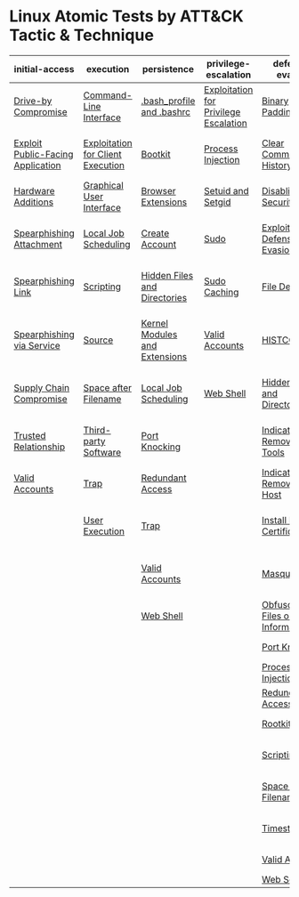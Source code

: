 # Linux Atomic Tests by ATT&CK Tactic & Technique
| initial-access | execution | persistence | privilege-escalation | defense-evasion | credential-access | discovery | lateral-movement | collection | exfiltration | command-and-control |
|-----|-----|-----|-----|-----|-----|-----|-----|-----|-----|-----|
| [Drive-by Compromise](https://github.com/redcanaryco/atomic-red-team/blob/uppercase-everything/CONTRIBUTIONS.md) | [Command-Line Interface](https://github.com/redcanaryco/atomic-red-team/blob/uppercase-everything/CONTRIBUTIONS.md) | [.bash_profile and .bashrc](https://github.com/redcanaryco/atomic-red-team/blob/uppercase-everything/CONTRIBUTIONS.md) | [Exploitation for Privilege Escalation](https://github.com/redcanaryco/atomic-red-team/blob/uppercase-everything/CONTRIBUTIONS.md) | [Binary Padding](https://github.com/redcanaryco/atomic-red-team/blob/uppercase-everything/CONTRIBUTIONS.md) | [Bash History](./T1139/T1139.md) | [Account Discovery](./T1087/T1087.md) | [Application Deployment Software](https://github.com/redcanaryco/atomic-red-team/blob/uppercase-everything/CONTRIBUTIONS.md) | [Audio Capture](./T1123/T1123.md) | [Automated Exfiltration](https://github.com/redcanaryco/atomic-red-team/blob/uppercase-everything/CONTRIBUTIONS.md) | [Commonly Used Port](https://github.com/redcanaryco/atomic-red-team/blob/uppercase-everything/CONTRIBUTIONS.md) |
| [Exploit Public-Facing Application](https://github.com/redcanaryco/atomic-red-team/blob/uppercase-everything/CONTRIBUTIONS.md) | [Exploitation for Client Execution](https://github.com/redcanaryco/atomic-red-team/blob/uppercase-everything/CONTRIBUTIONS.md) | [Bootkit](https://github.com/redcanaryco/atomic-red-team/blob/uppercase-everything/CONTRIBUTIONS.md) | [Process Injection](./T1055/T1055.md) | [Clear Command History](./T1146/T1146.md) | [Brute Force](./T1110/T1110.md) | [Browser Bookmark Discovery](https://github.com/redcanaryco/atomic-red-team/blob/uppercase-everything/CONTRIBUTIONS.md) | [Exploitation of Remote Services](https://github.com/redcanaryco/atomic-red-team/blob/uppercase-everything/CONTRIBUTIONS.md) | [Automated Collection](./T1119/T1119.md) | [Data Compressed](./T1002/T1002.md) | [Communication Through Removable Media](https://github.com/redcanaryco/atomic-red-team/blob/uppercase-everything/CONTRIBUTIONS.md) |
| [Hardware Additions](https://github.com/redcanaryco/atomic-red-team/blob/uppercase-everything/CONTRIBUTIONS.md) | [Graphical User Interface](https://github.com/redcanaryco/atomic-red-team/blob/uppercase-everything/CONTRIBUTIONS.md) | [Browser Extensions](./T1176/T1176.md) | [Setuid and Setgid](https://github.com/redcanaryco/atomic-red-team/blob/uppercase-everything/CONTRIBUTIONS.md) | [Disabling Security Tools](./T1089/T1089.md) | [Credentials in Files](./T1081/T1081.md) | [File and Directory Discovery](./T1083/T1083.md) | [Remote File Copy](./T1105/T1105.md) | [Clipboard Data](./T1115/T1115.md) | [Data Encrypted](https://github.com/redcanaryco/atomic-red-team/blob/uppercase-everything/CONTRIBUTIONS.md) | [Connection Proxy](https://github.com/redcanaryco/atomic-red-team/blob/uppercase-everything/CONTRIBUTIONS.md) |
| [Spearphishing Attachment](https://github.com/redcanaryco/atomic-red-team/blob/uppercase-everything/CONTRIBUTIONS.md) | [Local Job Scheduling](https://github.com/redcanaryco/atomic-red-team/blob/uppercase-everything/CONTRIBUTIONS.md) | [Create Account](./T1136/T1136.md) | [Sudo](https://github.com/redcanaryco/atomic-red-team/blob/uppercase-everything/CONTRIBUTIONS.md) | [Exploitation for Defense Evasion](https://github.com/redcanaryco/atomic-red-team/blob/uppercase-everything/CONTRIBUTIONS.md) | [Exploitation for Credential Access](https://github.com/redcanaryco/atomic-red-team/blob/uppercase-everything/CONTRIBUTIONS.md) | [Network Service Scanning](./T1046/T1046.md) | [Remote Services](https://github.com/redcanaryco/atomic-red-team/blob/uppercase-everything/CONTRIBUTIONS.md) | [Data Staged](./T1074/T1074.md) | [Data Transfer Size Limits](https://github.com/redcanaryco/atomic-red-team/blob/uppercase-everything/CONTRIBUTIONS.md) | [Custom Command and Control Protocol](https://github.com/redcanaryco/atomic-red-team/blob/uppercase-everything/CONTRIBUTIONS.md) |
| [Spearphishing Link](https://github.com/redcanaryco/atomic-red-team/blob/uppercase-everything/CONTRIBUTIONS.md) | [Scripting](https://github.com/redcanaryco/atomic-red-team/blob/uppercase-everything/CONTRIBUTIONS.md) | [Hidden Files and Directories](./T1158/T1158.md) | [Sudo Caching](https://github.com/redcanaryco/atomic-red-team/blob/uppercase-everything/CONTRIBUTIONS.md) | [File Deletion](./T1107/T1107.md) | [Input Capture](./T1056/T1056.md) | [Password Policy Discovery](https://github.com/redcanaryco/atomic-red-team/blob/uppercase-everything/CONTRIBUTIONS.md) | [SSH Hijacking](https://github.com/redcanaryco/atomic-red-team/blob/uppercase-everything/CONTRIBUTIONS.md) | [Data from Information Repositories](https://github.com/redcanaryco/atomic-red-team/blob/uppercase-everything/CONTRIBUTIONS.md) | [Exfiltration Over Alternative Protocol](https://github.com/redcanaryco/atomic-red-team/blob/uppercase-everything/CONTRIBUTIONS.md) | [Custom Cryptographic Protocol](https://github.com/redcanaryco/atomic-red-team/blob/uppercase-everything/CONTRIBUTIONS.md) |
| [Spearphishing via Service](https://github.com/redcanaryco/atomic-red-team/blob/uppercase-everything/CONTRIBUTIONS.md) | [Source](https://github.com/redcanaryco/atomic-red-team/blob/uppercase-everything/CONTRIBUTIONS.md) | [Kernel Modules and Extensions](https://github.com/redcanaryco/atomic-red-team/blob/uppercase-everything/CONTRIBUTIONS.md) | [Valid Accounts](https://github.com/redcanaryco/atomic-red-team/blob/uppercase-everything/CONTRIBUTIONS.md) | [HISTCONTROL](./T1148/T1148.md) | [Network Sniffing](https://github.com/redcanaryco/atomic-red-team/blob/uppercase-everything/CONTRIBUTIONS.md) | [Permission Groups Discovery](https://github.com/redcanaryco/atomic-red-team/blob/uppercase-everything/CONTRIBUTIONS.md) | [Third-party Software](https://github.com/redcanaryco/atomic-red-team/blob/uppercase-everything/CONTRIBUTIONS.md) | [Data from Local System](https://github.com/redcanaryco/atomic-red-team/blob/uppercase-everything/CONTRIBUTIONS.md) | [Exfiltration Over Command and Control Channel](https://github.com/redcanaryco/atomic-red-team/blob/uppercase-everything/CONTRIBUTIONS.md) | [Data Encoding](https://github.com/redcanaryco/atomic-red-team/blob/uppercase-everything/CONTRIBUTIONS.md) |
| [Supply Chain Compromise](https://github.com/redcanaryco/atomic-red-team/blob/uppercase-everything/CONTRIBUTIONS.md) | [Space after Filename](https://github.com/redcanaryco/atomic-red-team/blob/uppercase-everything/CONTRIBUTIONS.md) | [Local Job Scheduling](https://github.com/redcanaryco/atomic-red-team/blob/uppercase-everything/CONTRIBUTIONS.md) | [Web Shell](https://github.com/redcanaryco/atomic-red-team/blob/uppercase-everything/CONTRIBUTIONS.md) | [Hidden Files and Directories](./T1158/T1158.md) | [Private Keys](./T1145/T1145.md) | [Process Discovery](https://github.com/redcanaryco/atomic-red-team/blob/uppercase-everything/CONTRIBUTIONS.md) |  | [Data from Network Shared Drive](https://github.com/redcanaryco/atomic-red-team/blob/uppercase-everything/CONTRIBUTIONS.md) | [Exfiltration Over Other Network Medium](https://github.com/redcanaryco/atomic-red-team/blob/uppercase-everything/CONTRIBUTIONS.md) | [Data Obfuscation](https://github.com/redcanaryco/atomic-red-team/blob/uppercase-everything/CONTRIBUTIONS.md) |
| [Trusted Relationship](https://github.com/redcanaryco/atomic-red-team/blob/uppercase-everything/CONTRIBUTIONS.md) | [Third-party Software](https://github.com/redcanaryco/atomic-red-team/blob/uppercase-everything/CONTRIBUTIONS.md) | [Port Knocking](https://github.com/redcanaryco/atomic-red-team/blob/uppercase-everything/CONTRIBUTIONS.md) |  | [Indicator Removal from Tools](https://github.com/redcanaryco/atomic-red-team/blob/uppercase-everything/CONTRIBUTIONS.md) | [Two-Factor Authentication Interception](https://github.com/redcanaryco/atomic-red-team/blob/uppercase-everything/CONTRIBUTIONS.md) | [Remote System Discovery](./T1018/T1018.md) |  | [Data from Removable Media](https://github.com/redcanaryco/atomic-red-team/blob/uppercase-everything/CONTRIBUTIONS.md) | [Exfiltration Over Physical Medium](https://github.com/redcanaryco/atomic-red-team/blob/uppercase-everything/CONTRIBUTIONS.md) | [Domain Fronting](https://github.com/redcanaryco/atomic-red-team/blob/uppercase-everything/CONTRIBUTIONS.md) |
| [Valid Accounts](https://github.com/redcanaryco/atomic-red-team/blob/uppercase-everything/CONTRIBUTIONS.md) | [Trap](https://github.com/redcanaryco/atomic-red-team/blob/uppercase-everything/CONTRIBUTIONS.md) | [Redundant Access](https://github.com/redcanaryco/atomic-red-team/blob/uppercase-everything/CONTRIBUTIONS.md) |  | [Indicator Removal on Host](./T1070/T1070.md) |  | [System Information Discovery](./T1082/T1082.md) |  | [Input Capture](./T1056/T1056.md) | [Scheduled Transfer](https://github.com/redcanaryco/atomic-red-team/blob/uppercase-everything/CONTRIBUTIONS.md) | [Fallback Channels](https://github.com/redcanaryco/atomic-red-team/blob/uppercase-everything/CONTRIBUTIONS.md) |
|  | [User Execution](https://github.com/redcanaryco/atomic-red-team/blob/uppercase-everything/CONTRIBUTIONS.md) | [Trap](https://github.com/redcanaryco/atomic-red-team/blob/uppercase-everything/CONTRIBUTIONS.md) |  | [Install Root Certificate](./T1130/T1130.md) |  | [System Network Configuration Discovery](./T1016/T1016.md) |  | [Screen Capture](./T1113/T1113.md) |  | [Multi-Stage Channels](https://github.com/redcanaryco/atomic-red-team/blob/uppercase-everything/CONTRIBUTIONS.md) |
|  |  | [Valid Accounts](https://github.com/redcanaryco/atomic-red-team/blob/uppercase-everything/CONTRIBUTIONS.md) |  | [Masquerading](https://github.com/redcanaryco/atomic-red-team/blob/uppercase-everything/CONTRIBUTIONS.md) |  | [System Network Connections Discovery](https://github.com/redcanaryco/atomic-red-team/blob/uppercase-everything/CONTRIBUTIONS.md) |  |  |  | [Multi-hop Proxy](https://github.com/redcanaryco/atomic-red-team/blob/uppercase-everything/CONTRIBUTIONS.md) |
|  |  | [Web Shell](https://github.com/redcanaryco/atomic-red-team/blob/uppercase-everything/CONTRIBUTIONS.md) |  | [Obfuscated Files or Information](https://github.com/redcanaryco/atomic-red-team/blob/uppercase-everything/CONTRIBUTIONS.md) |  | [System Owner/User Discovery](./T1033/T1033.md) |  |  |  | [Multiband Communication](https://github.com/redcanaryco/atomic-red-team/blob/uppercase-everything/CONTRIBUTIONS.md) |
|  |  |  |  | [Port Knocking](https://github.com/redcanaryco/atomic-red-team/blob/uppercase-everything/CONTRIBUTIONS.md) |  |  |  |  |  | [Multilayer Encryption](https://github.com/redcanaryco/atomic-red-team/blob/uppercase-everything/CONTRIBUTIONS.md) |
|  |  |  |  | [Process Injection](./T1055/T1055.md) |  |  |  |  |  | [Port Knocking](https://github.com/redcanaryco/atomic-red-team/blob/uppercase-everything/CONTRIBUTIONS.md) |
|  |  |  |  | [Redundant Access](https://github.com/redcanaryco/atomic-red-team/blob/uppercase-everything/CONTRIBUTIONS.md) |  |  |  |  |  | [Remote Access Tools](https://github.com/redcanaryco/atomic-red-team/blob/uppercase-everything/CONTRIBUTIONS.md) |
|  |  |  |  | [Rootkit](https://github.com/redcanaryco/atomic-red-team/blob/uppercase-everything/CONTRIBUTIONS.md) |  |  |  |  |  | [Remote File Copy](./T1105/T1105.md) |
|  |  |  |  | [Scripting](https://github.com/redcanaryco/atomic-red-team/blob/uppercase-everything/CONTRIBUTIONS.md) |  |  |  |  |  | [Standard Application Layer Protocol](https://github.com/redcanaryco/atomic-red-team/blob/uppercase-everything/CONTRIBUTIONS.md) |
|  |  |  |  | [Space after Filename](https://github.com/redcanaryco/atomic-red-team/blob/uppercase-everything/CONTRIBUTIONS.md) |  |  |  |  |  | [Standard Cryptographic Protocol](https://github.com/redcanaryco/atomic-red-team/blob/uppercase-everything/CONTRIBUTIONS.md) |
|  |  |  |  | [Timestomp](./T1099/T1099.md) |  |  |  |  |  | [Standard Non-Application Layer Protocol](https://github.com/redcanaryco/atomic-red-team/blob/uppercase-everything/CONTRIBUTIONS.md) |
|  |  |  |  | [Valid Accounts](https://github.com/redcanaryco/atomic-red-team/blob/uppercase-everything/CONTRIBUTIONS.md) |  |  |  |  |  | [Uncommonly Used Port](https://github.com/redcanaryco/atomic-red-team/blob/uppercase-everything/CONTRIBUTIONS.md) |
|  |  |  |  | [Web Service](https://github.com/redcanaryco/atomic-red-team/blob/uppercase-everything/CONTRIBUTIONS.md) |  |  |  |  |  | [Web Service](https://github.com/redcanaryco/atomic-red-team/blob/uppercase-everything/CONTRIBUTIONS.md) |
